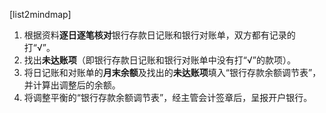[list2mindmap]
1. 根据资料**逐日逐笔核对**银行存款日记账和银行对账单，双方都有记录的打“√”。
2. 找出**未达账项**（即银行存款日记账和银行对账单中没有打“√”的款项）。
3. 将日记账和对账单的**月末余额**及找出的**未达账项**填入“银行存款余额调节表”，并计算出调整后的余额。
4. 将调整平衡的“银行存款余额调节表”，经主管会计签章后，呈报开户银行。
